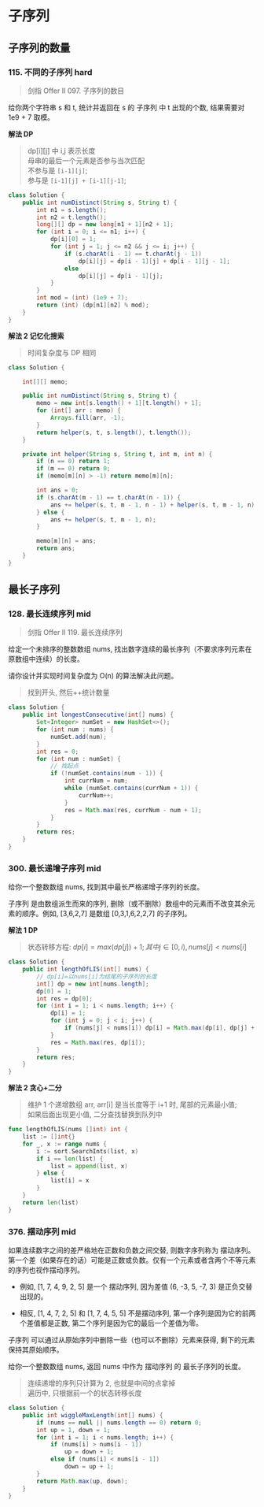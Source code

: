 # 子序列

## 子序列的数量

### 115. 不同的子序列 hard

> 剑指 Offer II 097. 子序列的数目

给你两个字符串 s 和 t, 统计并返回在 s 的 子序列 中 t 出现的个数, 结果需要对 1e9 + 7 取模。

**解法 DP**

> dp[i][j] 中 i,j 表示长度  
> 母串的最后一个元素是否参与当次匹配  
> 不参与是 `[i-1][j]`;  
> 参与是 `[i-1][j] + [i-1][j-1]`;

```java
class Solution {
    public int numDistinct(String s, String t) {
        int n1 = s.length();
        int n2 = t.length();
        long[][] dp = new long[n1 + 1][n2 + 1];
        for (int i = 0; i <= n1; i++) {
            dp[i][0] = 1;
            for (int j = 1; j <= n2 && j <= i; j++) {
                if (s.charAt(i - 1) == t.charAt(j - 1))
                    dp[i][j] = dp[i - 1][j] + dp[i - 1][j - 1];
                else
                    dp[i][j] = dp[i - 1][j];
            }
        }
        int mod = (int) (1e9 + 7);
        return (int) (dp[n1][n2] % mod);
    }
}
```

**解法 2 记忆化搜索**

> 时间复杂度与 DP 相同

```java
class Solution {

    int[][] memo;

    public int numDistinct(String s, String t) {
        memo = new int[s.length() + 1][t.length() + 1];
        for (int[] arr : memo) {
            Arrays.fill(arr, -1);
        }
        return helper(s, t, s.length(), t.length());
    }

    private int helper(String s, String t, int m, int n) {
        if (n == 0) return 1;
        if (m == 0) return 0;
        if (memo[m][n] > -1) return memo[m][n];

        int ans = 0;
        if (s.charAt(m - 1) == t.charAt(n - 1)) {
            ans += helper(s, t, m - 1, n - 1) + helper(s, t, m - 1, n);
        } else {
            ans += helper(s, t, m - 1, n);
        }

        memo[m][n] = ans;
        return ans;
    }
}
```

## 最长子序列

### 128. 最长连续序列 mid

> 剑指 Offer II 119. 最长连续序列

给定一个未排序的整数数组 nums, 找出数字连续的最长序列（不要求序列元素在原数组中连续）的长度。

请你设计并实现时间复杂度为 O(n) 的算法解决此问题。

> 找到开头, 然后++统计数量

```java
class Solution {
    public int longestConsecutive(int[] nums) {
        Set<Integer> numSet = new HashSet<>();
        for (int num : nums) {
            numSet.add(num);
        }
        int res = 0;
        for (int num : numSet) {
            // 找起点
            if (!numSet.contains(num - 1)) {
                int currNum = num;
                while (numSet.contains(currNum + 1)) {
                    currNum++;
                }
                res = Math.max(res, currNum - num + 1);
            }
        }
        return res;
    }
}
```

### 300. 最长递增子序列 mid

给你一个整数数组 nums, 找到其中最长严格递增子序列的长度。

子序列 是由数组派生而来的序列, 删除（或不删除）数组中的元素而不改变其余元素的顺序。例如, [3,6,2,7] 是数组 [0,3,1,6,2,2,7] 的子序列。

**解法 1 DP**

> 状态转移方程: $dp[i] = max(dp[j])+1; 其中j∈[0,i), nums[j]<nums[i]$

```java
class Solution {
    public int lengthOfLIS(int[] nums) {
        // dp[i]=以nums[i]为结尾的子序列的长度
        int[] dp = new int[nums.length];
        dp[0] = 1;
        int res = dp[0];
        for (int i = 1; i < nums.length; i++) {
            dp[i] = 1;
            for (int j = 0; j < i; j++) {
                if (nums[j] < nums[i]) dp[i] = Math.max(dp[i], dp[j] + 1);
            }
            res = Math.max(res, dp[i]);
        }
        return res;
    }
}
```

**解法 2 贪心+二分**

> 维护 1 个递增数组 arr, arr[i] 是当长度等于 i+1 时, 尾部的元素最小值;  
> 如果后面出现更小值, 二分查找替换到队列中

```go
func lengthOfLIS(nums []int) int {
	list := []int{}
	for _, x := range nums {
		i := sort.SearchInts(list, x)
		if i == len(list) {
			list = append(list, x)
		} else {
			list[i] = x
		}
	}
	return len(list)
}
```

### 376. 摆动序列 mid

如果连续数字之间的差严格地在正数和负数之间交替, 则数字序列称为 摆动序列。第一个差（如果存在的话）可能是正数或负数。仅有一个元素或者含两个不等元素的序列也视作摆动序列。

-   例如, [1, 7, 4, 9, 2, 5] 是一个 摆动序列, 因为差值 (6, -3, 5, -7, 3) 是正负交替出现的。

-   相反, [1, 4, 7, 2, 5] 和 [1, 7, 4, 5, 5] 不是摆动序列, 第一个序列是因为它的前两个差值都是正数, 第二个序列是因为它的最后一个差值为零。

子序列 可以通过从原始序列中删除一些（也可以不删除）元素来获得, 剩下的元素保持其原始顺序。

给你一个整数数组 nums, 返回 nums 中作为 摆动序列 的 最长子序列的长度。

> 连续递增的序列只计算为 2, 也就是中间的点拿掉  
> 遍历中, 只根据前一个的状态转移长度

```java
class Solution {
    public int wiggleMaxLength(int[] nums) {
        if (nums == null || nums.length == 0) return 0;
        int up = 1, down = 1;
        for (int i = 1; i < nums.length; i++) {
            if (nums[i] > nums[i - 1])
                up = down + 1;
            else if (nums[i] < nums[i - 1])
                down = up + 1;
        }
        return Math.max(up, down);
    }
}
```
